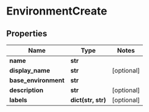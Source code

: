 # EnvironmentCreate

## Properties
Name | Type | Notes
------------ | ------------- | -------------
**name** | **str** |
**display_name** | **str** | [optional]
**base_environment** | **str** |
**description** | **str** | [optional]
**labels** | **dict(str, str)** | [optional]


